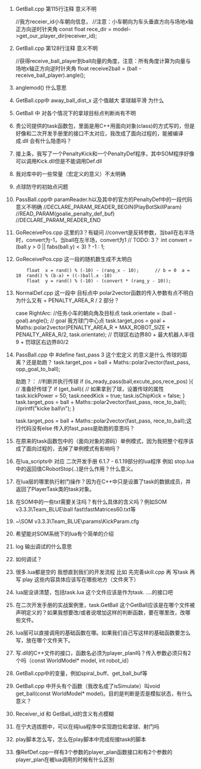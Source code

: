 

1) GetBall.cpp  第115行注释  意义不明

	//我方receier_id小车朝向信息，
	//注意：小车朝向为车头垂直方向与场地x轴正方向逆时针夹角
	const float rece_dir = model->get_our_player_dir(receiver_id);

2) GetBall.cpp  第128行注释  意义不明

    //获得receive_ball_player到ball向量的角度，注意：所有角度计算为向量与场地x轴正方向逆时针夹角
        float receive2ball = (ball - receive_ball_player).angle();

3) anglemod()  什么意思


4) GetBall.cpp中 away_ball_dist_x 这个值越大  拿球越平滑  为什么

5) GetBall 中 对各个情况下的拿球目标点判断尚有不明

6) 贵公司提供的task函数包，里面是用C++用面向对象(class)的方式写的，但是好像和二次开发手册里的接口不太对应，我改成了面向过程的，能被编译成.dll  会有什么隐患吗？
7) 接上条，我写了一个PenaltyKick和一个PenaltyDef程序，其中SOM程序好像可以调用Kick.dll但是不能调用Def.dll
8) 我对库中的一些常量（宏定义的意义）不太明确
9) 点球防守的初始点问题
10) PassBall.cpp中    paramReader.h以及其中的官方的PenaltyDef中的一段代码意义不明确
        //DECLARE_PARAM_READER_BEGIN(PlayBotSkillParam)
        //READ_PARAM(goalie_penalty_def_buf)
        //DECLARE_PARAM_READER_END
11) GoReceivePos.cpp   这里的3？有疑问
    //convert是反转参数，当ball在右半场时，convert为-1，当ball在左半场，convert为1
        // TODO: 3？
        int convert = (ball.y > 0 || fabs(ball.y) < 3) ? -1 : 1;
12) GoReceivePos.cpp   这一段的随机数生成不太明白

			float  x = rand() % (-10) - (rang_x - 10);		// b = 0  a = 10  rand() % (b-a) + ((-)ball.x -10)
			float  y = rand() % (-10) - (convert * (rang_y - 10));
13) NormalDef.cpp 这一段中 目标点中 polar2vector函数的传入参数有点不明白  为什么又有 + PENALTY_AREA_R / 2 部分？


    case RightArc:
            //任务小车的朝向角及目标点
            task.orientate = (ball - goal).angle();
            // goal 我方球门中心点
            task.target_pos = goal + Maths::polar2vector(PENALTY_AREA_R + MAX_ROBOT_SIZE + PENALTY_AREA_R/2, task.orientate);	// 罚球区右边界80 + 最大机器人半径9 + 罚球区右边界80/2

14) PassBall.cpp 中 #define fast_pass 3  这个宏定义 的意义是什么   传球的距离？还是助跑？
    task.target_pos = ball + Maths::polar2vector(fast_pass, opp_goal_to_ball);

    助跑？：
    	//判断并执行传球
 	if (is_ready_pass(ball,excute_pos,rece_pos) ){	// 准备好传球了
		if (get_ball){		// 如果拿到了球，设置传球的属性
			task.kickPower = 50;
			task.needKick = true;
			task.isChipKick = false;
		}
		task.target_pos = ball + Maths::polar2vector(fast_pass, rece_to_ball);
		//printf("kicke ball\n");
		}

    task.target_pos = ball + Maths::polar2vector(fast_pass, rece_to_ball);这行代码没有else  传入的fast_pass是助跑的意思吗？

15) 在原来的task函数包中的（面向对象的源码）单例模式，因为我把整个程序该成了面向过程的，去掉了单例模式有影响吗？
16) 在lua_scripts中 对应 二次开发手册 6.1.7 - 6.1.19部分的lua程序  例如 stop.lua中的返回值CRobotStop(..)是什么作用？什么意义。
17) 在lua层的哪里执行射门操作？因为在C++中只是设置了task的数据成员，并返回了PlayerTask类的task对象。
18) 在SOM中的一些txt需要关注吗？有什么具体的含义吗？例如SOM v3.3.3\Team_BLUE\ball fast\fastMatrices60.txt等
19) ~\SOM v3.3.3\Team_BLUE\params\KickParam.cfg 
20) 希望能对SOM系统下的lua有个简单的介绍
21) log 输出调试的什么意思
22) 如何调试？
23) 很多.lua都是空的 我想直到我们的开发流程  比如 先完善skill.cpp  再 写task  再 写 play  这些内容具体应该写在哪些地方（文件夹下）
24) lua层没讲清楚，包括task.lua 这个文件应该是作为task. ....的接口吧
25) 在二次开发手册的实战案例里，task.GetBall 这个GetBall应该是在哪个文件被声明定义的？如果我想要改/或者说增加这样的判断函数，要在哪里改，改哪些文件。
26) lua层可以直接调用的基础函数在哪。如果我们自己写这样的基础函数要怎么写，放在哪个文件夹下。
27) 写.dll的C++文件的接口，函数名必须为player_plan吗？传入参数必须只有2个吗（const WorldModel* model, int robot_id）
28) GetBall.cpp中的变量，例如spiral_buff、get_ball_buf等
29) GetBall.cpp 中开头有个函数（我改名成了isSimulate）叫void get_ball(const WorldModel* model)。目的是判断是否是模拟状态，有什么意义？
30) Receiver_id 和 GetBall_id的含义有点模糊
31) 在宁大选拔题中，可以在纯lua程序中实现跑位和拿球、射门吗
32) play脚本怎么写，怎么在play脚本中完成衔接task的脚本
33) 像RefDef.cpp一样有3个参数的player_plan函数接口和有2个参数的player_plan在被lua调用的时候有什么区别


